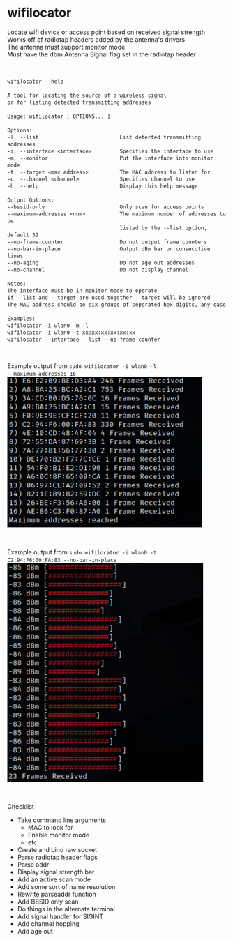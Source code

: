 # wifilocator
Locate wifi device or access point based on received signal strength  
Works off of radiotap headers added by the antenna's drivers  
The antenna must support monitor mode  
Must have the dbm Antenna Signal flag set in the radiotap header  

<br>

```
wifilocator --help

A tool for locating the source of a wireless signal
or for listing detected transmitting addresses

Usage: wifilocator [ OPTIONS... ]

Options:
-l, --list			              	List detected transmitting addresses
-i, --interface <interface>	  		Specifies the interface to use
-m, --monitor			            Put the interface into monitor mode
-t, --target <mac address>	  		The MAC address to listen for
-c, --channel <channel>		    	Specifies channel to use
-h, --help			              	Display this help message

Output Options:
--bssid-only			          	Only scan for access points
--maximum-addresses <num>	  		The maximum number of addresses to be
				                    listed by the --list option, default 32
--no-frame-counter		      		Do not output frame counters
--no-bar-in-place		        	Output dBm bar on consecutive lines
--no-aging			            	Do not age out addresses
--no-channel			          	Do not display channel

Notes:
The interface must be in monitor mode to operate
If --list and --target are used together --target will be ignored
The MAC address should be six groups of seperated hex digits, any case

Examples:
wifilocator -i wlan0 -m -l
wifilocator -i wlan0 -t xx:xx:xx:xx:xx:xx
wifilocator --interface --list --no-frame-counter
```

<br>

Example output from <code>sudo wifilocator -i wlan0 -l --maximum-addresses 16</code>  
![List Example](/img/listaddr.png)

<br>

Example output from <code>sudo wifilocator -i wlan0 -t C2:94:F6:00:FA:83 --no-bar-in-place</code>  
![Scan Example](/img/locaddr.png)

<br>

Checklist
- Take command line arguments
  - MAC to look for
  - Enable monitor mode
  - etc
- Create and bind raw socket
- Parse radiotap header flags
- Parse addr
- Display signal strength bar
- Add an active scan mode
- Add some sort of name resolution
- Rewrite parseaddr function
- Add BSSID only scan
- Do things in the alternate terminal
- Add signal handler for SIGINT
- Add channel hopping
- Add age out
